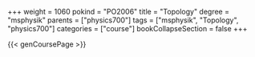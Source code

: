 +++
weight = 1060
pokind = "PO2006"
title = "Topology"
degree = "msphysik"
parents = ["physics700"]
tags = ["msphysik", "Topology", "physics700"]
categories = ["course"]
bookCollapseSection = false
+++

{{< genCoursePage >}}
